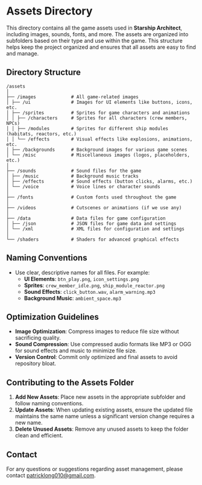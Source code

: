 # **Assets Directory**

This directory contains all the game assets used in **Starship Architect**, including images, sounds, fonts, and more. The assets are organized into subfolders based on their type and use within the game. This structure helps keep the project organized and ensures that all assets are easy to find and manage.

## **Directory Structure**

```
/assets
│
├── /images             # All game-related images
│ ├── /ui               # Images for UI elements like buttons, icons, etc.
│ ├── /sprites          # Sprites for game characters and animations
│ │ ├── /characters     # Sprites for all characters (crew members, NPCs)
│ │ ├── /modules        # Sprites for different ship modules (habitats, reactors, etc.)
│ │ └── /effects        # Visual effects like explosions, animations, etc.
│ ├── /backgrounds      # Background images for various game scenes
│ └── /misc             # Miscellaneous images (logos, placeholders, etc.)
│
├── /sounds             # Sound files for the game
│ ├── /music            # Background music tracks
│ ├── /effects          # Sound effects (button clicks, alarms, etc.)
│ └── /voice            # Voice lines or character sounds
│
├── /fonts              # Custom fonts used throughout the game
│
├── /videos             # Cutscenes or animations (if we use any)
│
├── /data               # Data files for game configuration
│ ├── /json             # JSON files for game data and settings
│ └── /xml              # XML files for configuration and settings
│
└── /shaders            # Shaders for advanced graphical effects
```

## **Naming Conventions**

- Use clear, descriptive names for all files. For example:
  - **UI Elements**: `btn_play.png`, `icon_settings.png`
  - **Sprites**: `crew_member_idle.png`, `ship_module_reactor.png`
  - **Sound Effects**: `click_button.wav`, `alarm_warning.mp3`
  - **Background Music**: `ambient_space.mp3`

## **Optimization Guidelines**

- **Image Optimization**: Compress images to reduce file size without sacrificing quality.
- **Sound Compression**: Use compressed audio formats like MP3 or OGG for sound effects and music to minimize file size.
- **Version Control**: Commit only optimized and final assets to avoid repository bloat.

## **Contributing to the Assets Folder**

1. **Add New Assets**: Place new assets in the appropriate subfolder and follow naming conventions.
2. **Update Assets**: When updating existing assets, ensure the updated file maintains the same name unless a significant version change requires a new name.
3. **Delete Unused Assets**: Remove any unused assets to keep the folder clean and efficient.

## **Contact**

For any questions or suggestions regarding asset management, please contact patricklong010@gmail.com.

```

```
